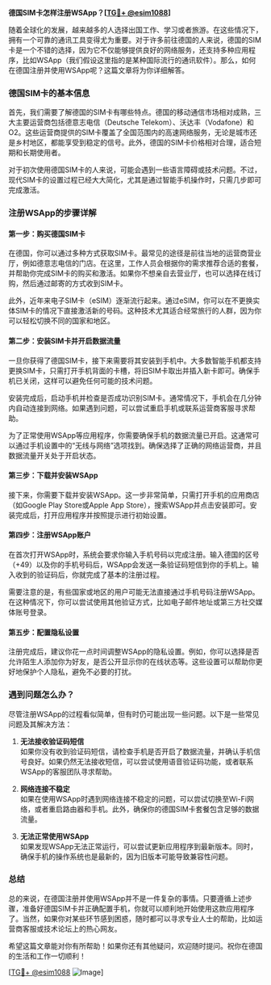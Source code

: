 **德国SIM卡怎样注册WSApp？[[TG💪+ @esim1088](https://t.me/s/esim1088)]**

随着全球化的发展，越来越多的人选择出国工作、学习或者旅游。在这些情况下，拥有一个可靠的通讯工具变得尤为重要。对于许多前往德国的人来说，德国的SIM卡是一个不错的选择，因为它不仅能够提供良好的网络服务，还支持多种应用程序，比如WSApp（我们假设这里指的是某种国际流行的通讯软件）。那么，如何在德国注册并使用WSApp呢？这篇文章将为你详细解答。

### 德国SIM卡的基本信息

首先，我们需要了解德国的SIM卡有哪些特点。德国的移动通信市场相对成熟，三大主要运营商包括德意志电信（Deutsche Telekom）、沃达丰（Vodafone）和O2。这些运营商提供的SIM卡覆盖了全国范围内的高速网络服务，无论是城市还是乡村地区，都能享受到稳定的信号。此外，德国的SIM卡价格相对合理，适合短期和长期使用者。

对于初次使用德国SIM卡的人来说，可能会遇到一些语言障碍或技术问题。不过，现代SIM卡的设置过程已经大大简化，尤其是通过智能手机操作时，只需几步即可完成激活。

### 注册WSApp的步骤详解

#### 第一步：购买德国SIM卡

在德国，你可以通过多种方式获取SIM卡。最常见的途径是前往当地的运营商营业厅，例如德意志电信的门店。在这里，工作人员会根据你的需求推荐合适的套餐，并帮助你完成SIM卡的购买和激活。如果你不想亲自去营业厅，也可以选择在线订购，然后通过邮寄的方式收到SIM卡。

此外，近年来电子SIM卡（eSIM）逐渐流行起来。通过eSIM，你可以在不更换实体SIM卡的情况下直接激活新的号码。这种技术尤其适合经常旅行的人群，因为你可以轻松切换不同的国家和地区。

#### 第二步：安装SIM卡并开启数据流量

一旦你获得了德国SIM卡，接下来需要将其安装到手机中。大多数智能手机都支持更换SIM卡，只需打开手机背面的卡槽，将旧SIM卡取出并插入新卡即可。确保手机已关闭，这样可以避免任何可能的技术问题。

安装完成后，启动手机并检查是否成功识别SIM卡。通常情况下，手机会在几分钟内自动连接到网络。如果遇到问题，可以尝试重启手机或联系运营商客服寻求帮助。

为了正常使用WSApp等应用程序，你需要确保手机的数据流量已开启。这通常可以通过手机设置中的“无线与网络”选项找到。确保选择了正确的网络运营商，并且数据流量开关处于开启状态。

#### 第三步：下载并安装WSApp

接下来，你需要下载并安装WSApp。这一步非常简单，只需打开手机的应用商店（如Google Play Store或Apple App Store），搜索WSApp并点击安装即可。安装完成后，打开应用程序并按照提示进行初始设置。

#### 第四步：注册WSApp账户

在首次打开WSApp时，系统会要求你输入手机号码以完成注册。输入德国的区号（+49）以及你的手机号码后，WSApp会发送一条验证码短信到你的手机上。输入收到的验证码后，你就完成了基本的注册过程。

需要注意的是，有些国家或地区的用户可能无法直接通过手机号码注册WSApp。在这种情况下，你可以尝试使用其他验证方式，比如电子邮件地址或第三方社交媒体账号登录。

#### 第五步：配置隐私设置

注册完成后，建议你花一点时间调整WSApp的隐私设置。例如，你可以选择是否允许陌生人添加你为好友，是否公开显示你的在线状态等。这些设置可以帮助你更好地保护个人隐私，避免不必要的打扰。

### 遇到问题怎么办？

尽管注册WSApp的过程看似简单，但有时仍可能出现一些问题。以下是一些常见问题及其解决方法：

1. **无法接收验证码短信**  
   如果你没有收到验证码短信，请检查手机是否开启了数据流量，并确认手机信号良好。如果仍然无法接收短信，可以尝试使用语音验证码功能，或者联系WSApp的客服团队寻求帮助。

2. **网络连接不稳定**  
   如果在使用WSApp时遇到网络连接不稳定的问题，可以尝试切换至Wi-Fi网络，或者重启路由器和手机。此外，确保你的德国SIM卡套餐包含足够的数据流量。

3. **无法正常使用WSApp**  
   如果发现WSApp无法正常运行，可以尝试更新应用程序到最新版本。同时，确保手机的操作系统也是最新的，因为旧版本可能导致兼容性问题。

### 总结

总的来说，在德国注册并使用WSApp并不是一件复杂的事情。只要遵循上述步骤，准备好德国SIM卡并正确配置手机，你就可以顺利地开始使用这款应用程序了。当然，如果你对某些环节感到困惑，随时都可以寻求专业人士的帮助，比如运营商客服或技术论坛上的热心网友。

希望这篇文章能对你有所帮助！如果你还有其他疑问，欢迎随时提问。祝你在德国的生活和工作一切顺利！

[[TG💪+ @esim1088](https://t.me/s/esim1088) ![Image](https://i.postimg.cc/4NQfJmqS/Snipaste-2025-05-13-00-14-12.png)]